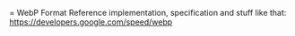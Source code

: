 = WebP Format
Reference implementation, specification and stuff like that:
https://developers.google.com/speed/webp

